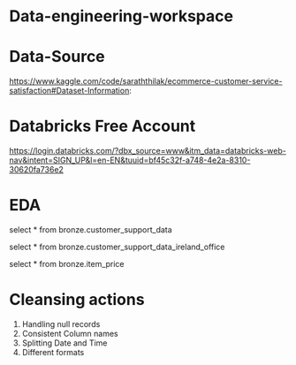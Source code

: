 # Data-engineering-workspace
# Data-Source 
https://www.kaggle.com/code/saraththilak/ecommerce-customer-service-satisfaction#Dataset-Information:

# Databricks Free Account
https://login.databricks.com/?dbx_source=www&itm_data=databricks-web-nav&intent=SIGN_UP&l=en-EN&tuuid=bf45c32f-a748-4e2a-8310-30620fa736e2

# EDA

select * from bronze.customer_support_data

select * from bronze.customer_support_data_ireland_office

select * from bronze.item_price

# Cleansing actions

1. Handling null records
2. Consistent Column names
3. Splitting Date and Time
4. Different formats
   


